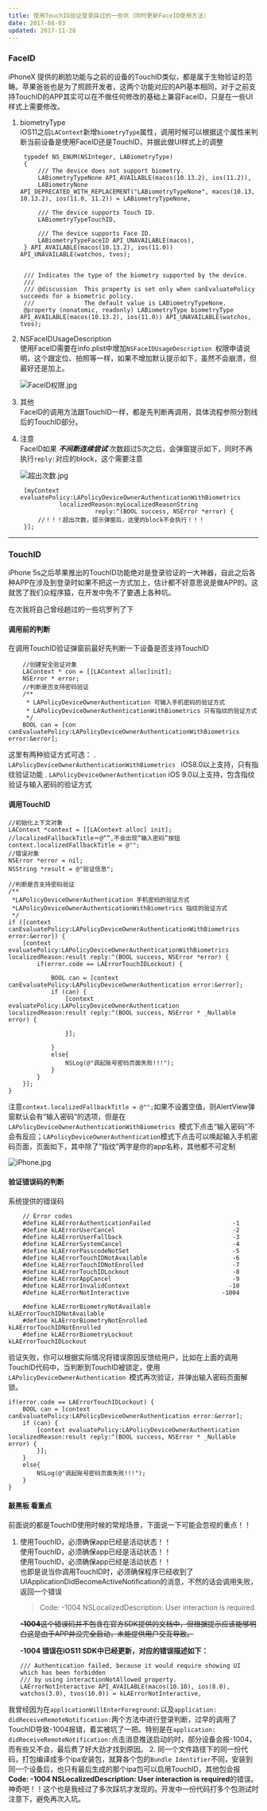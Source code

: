 ```yaml
---
title: 使用TouchID验证登录踩过的一些坑（同时更新FaceID使用方法）
date: 2017-08-03
updated: 2017-11-26
---
```



### FaceID
iPhoneX 提供的刷脸功能与之前的设备的TouchID类似，都是属于生物验证的范畴。苹果爸爸也是为了照顾开发者，这两个功能对应的API基本相同，对于之前支持TouchID的APP其实可以在不做任何修改的基础上兼容FaceID，只是在一些UI样式上需要修改。

<!-- more -->

1. biometryType<br>
iOS11之后`LAContext`新增`biometryType`属性，调用时候可以根据这个属性来判断当前设备是使用FaceID还是TouchID，并据此做UI样式上的调整

		typedef NS_ENUM(NSInteger, LABiometryType)
		{
		    /// The device does not support biometry.
		    LABiometryTypeNone API_AVAILABLE(macos(10.13.2), ios(11.2)),
		    LABiometryNone API_DEPRECATED_WITH_REPLACEMENT("LABiometryTypeNone", macos(10.13, 10.13.2), ios(11.0, 11.2)) = LABiometryTypeNone,
		    
		    /// The device supports Touch ID.
		    LABiometryTypeTouchID,
		    
		    /// The device supports Face ID.
		    LABiometryTypeFaceID API_UNAVAILABLE(macos),
		} API_AVAILABLE(macos(10.13.2), ios(11.0)) API_UNAVAILABLE(watchos, tvos);


		/// Indicates the type of the biometry supported by the device.
		///
		/// @discussion  This property is set only when canEvaluatePolicy succeeds for a biometric policy.
		///              The default value is LABiometryTypeNone.
		@property (nonatomic, readonly) LABiometryType biometryType API_AVAILABLE(macos(10.13.2), ios(11.0)) API_UNAVAILABLE(watchos, tvos);

2. NSFaceIDUsageDescription<br>
使用FaceID需要在info.plist中增加`NSFaceIDUsageDescription `权限申请说明，这个跟定位、拍照等一样，如果不增加默认提示如下，虽然不会崩溃，但最好还是加上。

	![FaceID权限.jpg](http://upload-images.jianshu.io/upload_images/1429982-9cfc808834baadad.jpg?imageMogr2/auto-orient/strip%7CimageView2/2/w/1240)

3. 其他<br>
FaceID的调用方法跟TouchID一样，都是先判断再调用，具体流程参照分割线后的TouchID部分。

4. 注意<br>
FaceID如果 ***不间断连续尝试*** 次数超过5次之后，会弹窗提示如下，同时不再执行`reply:`对应的block，这个需要注意

	![超出次数.jpg](http://upload-images.jianshu.io/upload_images/1429982-bb8849f47db4099c.jpg?imageMogr2/auto-orient/strip%7CimageView2/2/w/1240)

        [myContext evaluatePolicy:LAPolicyDeviceOwnerAuthenticationWithBiometrics
                  localizedReason:myLocalizedReasonString
                            reply:^(BOOL success, NSError *error) {
            //！！！超出次数，提示弹窗后，这里的block不会执行！！！
        }];


***
### TouchID
iPhone 5s之后苹果推出的TouchID功能绝对是登录验证的一大神器，自此之后各种APP在涉及到登录时如果不把这一方式加上，估计都不好意思说是做APP的。这就苦了我们众程序猿，在开发中免不了要遇上各种坑。

在次我将自己曾经趟过的一些坑罗列了下
#### 调用前的判断
在调用TouchID验证弹窗前最好先判断一下设备是否支持TouchID

		//创建安全验证对象
		LAContext * con = [[LAContext alloc]init];
		NSError * error;
		//判断是否支持密码验证
		/**
		 * LAPolicyDeviceOwnerAuthentication 可输入手机密码的验证方式
		 * LAPolicyDeviceOwnerAuthenticationWithBiometrics 只有指纹的验证方式
		 */
		BOOL can = [con canEvaluatePolicy:LAPolicyDeviceOwnerAuthenticationWithBiometrics error:&error];
这里有两种验证方式可选：
. `LAPolicyDeviceOwnerAuthenticationWithBiometrics ` iOS8.0以上支持，只有指纹验证功能
. `LAPolicyDeviceOwnerAuthentication` iOS 9.0以上支持，包含指纹验证与输入密码的验证方式
#### 调用TouchID

    //初始化上下文对象
    LAContext *context = [[LAContext alloc] init];
    //localizedFallbackTitle＝@“”,不会出现“输入密码”按钮
    context.localizedFallbackTitle = @"";
    //错误对象
    NSError *error = nil;
    NSString *result = @"验证信息";
    
    //判断是否支持密码验证
    /**
     *LAPolicyDeviceOwnerAuthentication 手机密码的验证方式
     *LAPolicyDeviceOwnerAuthenticationWithBiometrics 指纹的验证方式
     */
    if ([context canEvaluatePolicy:LAPolicyDeviceOwnerAuthenticationWithBiometrics error:&error]) {
        [context evaluatePolicy:LAPolicyDeviceOwnerAuthenticationWithBiometrics localizedReason:result reply:^(BOOL success, NSError *error) {
            if(error.code == LAErrorTouchIDLockout) {
                
                BOOL can = [context canEvaluatePolicy:LAPolicyDeviceOwnerAuthentication error:&error];
                if (can) {
                    [context evaluatePolicy:LAPolicyDeviceOwnerAuthentication localizedReason:result reply:^(BOOL success, NSError * _Nullable error) {
                        
                    }];
                    
                }
                else{
                    NSLog(@"调起账号密码页面失败!!!");
                }
            }
        }];
    }

注意`context.localizedFallbackTitle = @"";`如果不设置空值，则AlertView弹窗默认会有“输入密码”的选项，但是在`LAPolicyDeviceOwnerAuthenticationWithBiometrics `模式下点击“输入密码”不会有反应；`LAPolicyDeviceOwnerAuthentication`模式下点击可以唤起输入手机密码页面，页面如下，其中除了“指纹”两字是你的app名称，其他都不可定制

![iPhone.jpg](http://upload-images.jianshu.io/upload_images/1429982-a89dd0e5d803266d.jpg?imageMogr2/auto-orient/strip%7CimageView2/2/w/1240)
	
#### 验证错误码的判断
系统提供的错误码

        // Error codes
        #define kLAErrorAuthenticationFailed                       -1
        #define kLAErrorUserCancel                                 -2
        #define kLAErrorUserFallback                               -3
        #define kLAErrorSystemCancel                               -4
        #define kLAErrorPasscodeNotSet                             -5
        #define kLAErrorTouchIDNotAvailable                        -6
        #define kLAErrorTouchIDNotEnrolled                         -7
        #define kLAErrorTouchIDLockout                             -8
        #define kLAErrorAppCancel                                  -9
        #define kLAErrorInvalidContext                            -10
        #define kLAErrorNotInteractive                          -1004

        #define kLAErrorBiometryNotAvailable              kLAErrorTouchIDNotAvailable
        #define kLAErrorBiometryNotEnrolled               kLAErrorTouchIDNotEnrolled
        #define kLAErrorBiometryLockout                   kLAErrorTouchIDLockout
验证失败，你可以根据实际情况将错误原因反馈给用户，比如在上面的调用TouchID代码中，当判断到TouchID被锁定，使用`LAPolicyDeviceOwnerAuthentication `模式再次验证，并弹出输入密码页面解锁。
   
    if(error.code == LAErrorTouchIDLockout) {
        BOOL can = [context canEvaluatePolicy:LAPolicyDeviceOwnerAuthentication error:&error];
        if (can) {
            [context evaluatePolicy:LAPolicyDeviceOwnerAuthentication localizedReason:result reply:^(BOOL success, NSError * _Nullable error) {
            }];
        }
        else{
            NSLog(@"调起账号密码页面失败!!!");
        }
    }
#### 敲黑板 看重点
前面说的都是TouchID使用时候的常规场景，下面说一下可能会忽视的重点！！

1.  使用TouchID，必须确保app已经是活动状态！！<br>
使用TouchID，必须确保app已经是活动状态！！<br>
使用TouchID，必须确保app已经是活动状态！！<br>
也即是说当你调用TouchID时，必须确保程序已经收到了UIApplicationDidBecomeActiveNotification的消息，不然的话会调用失败，返回一个错误
   
      > Code: -1004 NSLocalizedDescription: User interaction is required

	<del> **-1004**这个错误码并不包含在官方SDK提供的文档中，但根据提示应该能够明白这是由于APP并没完全启动，未能提供用户交互导致。 </del> 
	
	**-1004 错误在iOS11 SDK中已经更新，对应的错误描述如下：**
     
        /// Authentication failed, because it would require showing UI which has been forbidden
        /// by using interactionNotAllowed property.
        LAErrorNotInteractive API_AVAILABLE(macos(10.10), ios(8.0), watchos(3.0), tvos(10.0)) = kLAErrorNotInteractive,
我曾经因为在`applicationWillEnterForeground:`以及`application: didReceiveRemoteNotification:`两个方法中进行登录判断，过早的调用了TouchID导致-1004报错，着实被坑了一把。特别是在`application: didReceiveRemoteNotification:`点击消息推送启动的时，部分设备会报-1004，而有些又不会，最后费了好大劲才找到原因。
2. 同一个文件路径下的同一份代码，打包编译成多个ipa安装包，就算各个包的`Bundle Identifier`不同，安装到同一个设备后，也只有最后生成的那个ipa包可以启用TouchID，其他包会报**Code: -1004 NSLocalizedDescription: User interaction is required**的错误。
神奇吧！！这个也是我经过了多次踩坑才发现的。开发中一份代码打多个包测试时注意下，避免再次入坑。